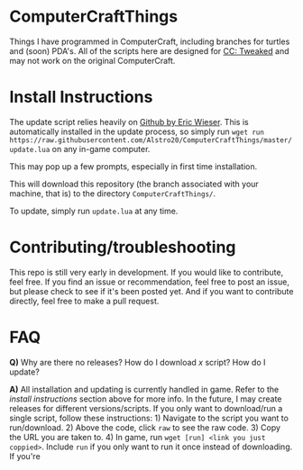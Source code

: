 # ComputerCraftThings

Things I have programmed in ComputerCraft, including branches for turtles and (soon) PDA's. All of the scripts here are designed for [CC: Tweaked](https://www.curseforge.com/minecraft/mc-mods/cc-tweaked) and may not work on the original ComputerCraft.

# Install Instructions

The update script relies heavily on [Github by Eric Wieser](https://github.com/eric-wieser/computercraft-github). This is automatically installed in the update process, so simply run ```wget run https://raw.githubusercontent.com/Alstro20/ComputerCraftThings/master/update.lua``` on any in-game computer.

This may pop up a few prompts, especially in first time installation.

This will download this repository (the branch associated with your machine, that is) to the directory `ComputerCraftThings/`.

To update, simply run `update.lua` at any time.

# Contributing/troubleshooting

This repo is still very early in development. If you would like to contribute, feel free. If you find an issue or recommendation, feel free to post an issue, but please check to see if it's been posted yet. And if you want to contribute directly, feel free to make a pull request.

# FAQ

**Q)** Why are there no releases? How do I download *x* script? How do I update?

**A)** All installation and updating is currently handled in game. Refer to the *install instructions* section above for more info. In the future, I may create releases for different versions/scripts. If you only want to download/run a single script, follow these instructions: 1) Navigate to the script you want to run/download. 2) Above the code, click `raw` to see the raw code. 3) Copy the URL you are taken to. 4) In game, run `wget [run] <link you just coppied>`. Include `run` if you only want to run it once instead of downloading. If you're
